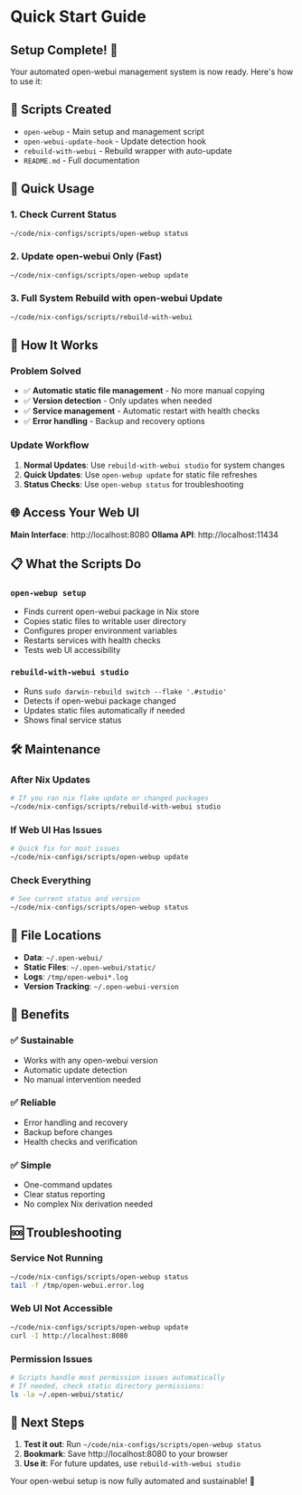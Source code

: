 # Quick Start Guide

## Setup Complete! 🎉

Your automated open-webui management system is now ready. Here's how to use it:

## 📁 Scripts Created

- `open-webup` - Main setup and management script
- `open-webui-update-hook` - Update detection hook  
- `rebuild-with-webui` - Rebuild wrapper with auto-update
- `README.md` - Full documentation

## 🚀 Quick Usage

### 1. Check Current Status
```bash
~/code/nix-configs/scripts/open-webup status
```

### 2. Update open-webui Only (Fast)
```bash
~/code/nix-configs/scripts/open-webup update
```

### 3. Full System Rebuild with open-webui Update
```bash
~/code/nix-configs/scripts/rebuild-with-webui
```

## 🔄 How It Works

### Problem Solved
- ✅ **Automatic static file management** - No more manual copying
- ✅ **Version detection** - Only updates when needed  
- ✅ **Service management** - Automatic restart with health checks
- ✅ **Error handling** - Backup and recovery options

### Update Workflow
1. **Normal Updates**: Use `rebuild-with-webui studio` for system changes
2. **Quick Updates**: Use `open-webup update` for static file refreshes
3. **Status Checks**: Use `open-webup status` for troubleshooting

## 🌐 Access Your Web UI

**Main Interface**: http://localhost:8080
**Ollama API**: http://localhost:11434

## 📋 What the Scripts Do

### `open-webup setup`
- Finds current open-webui package in Nix store
- Copies static files to writable user directory
- Configures proper environment variables
- Restarts services with health checks
- Tests web UI accessibility

### `rebuild-with-webui studio`
- Runs `sudo darwin-rebuild switch --flake '.#studio'`
- Detects if open-webui package changed
- Updates static files automatically if needed
- Shows final service status

## 🛠️ Maintenance

### After Nix Updates
```bash
# If you ran nix flake update or changed packages
~/code/nix-configs/scripts/rebuild-with-webui studio
```

### If Web UI Has Issues
```bash
# Quick fix for most issues
~/code/nix-configs/scripts/open-webup update
```

### Check Everything
```bash
# See current status and version
~/code/nix-configs/scripts/open-webup status
```

## 📁 File Locations

- **Data**: `~/.open-webui/`
- **Static Files**: `~/.open-webui/static/`
- **Logs**: `/tmp/open-webui*.log`
- **Version Tracking**: `~/.open-webui-version`

## 🎯 Benefits

### ✅ **Sustainable**
- Works with any open-webui version
- Automatic update detection
- No manual intervention needed

### ✅ **Reliable** 
- Error handling and recovery
- Backup before changes
- Health checks and verification

### ✅ **Simple**
- One-command updates
- Clear status reporting
- No complex Nix derivation needed

## 🆘 Troubleshooting

### Service Not Running
```bash
~/code/nix-configs/scripts/open-webup status
tail -f /tmp/open-webui.error.log
```

### Web UI Not Accessible
```bash
~/code/nix-configs/scripts/open-webup update
curl -I http://localhost:8080
```

### Permission Issues
```bash
# Scripts handle most permission issues automatically
# If needed, check static directory permissions:
ls -la ~/.open-webui/static/
```

## 📝 Next Steps

1. **Test it out**: Run `~/code/nix-configs/scripts/open-webup status`
2. **Bookmark**: Save http://localhost:8080 to your browser
3. **Use it**: For future updates, use `rebuild-with-webui studio`

Your open-webui setup is now fully automated and sustainable! 🎉